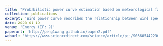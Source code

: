 ```yaml
---
title: "Probabilistic power curve estimation based on meteorological factors and density LSTM"
collection: publications
excerpt: 'Wind power curve describes the relationship between wind speed and wind power output, which is useful for wind farm design and wind turbine condition monitoring. However, most research on power curves modeling neglected the effect of historical meteorological factors. Also, the research on probabilistic power curve is still limited. Therefore, this paper proposes a novel probabilistic power curve modeling approach. The effect of both current and historical meteorological variables, such as wind speed, wind direction, ambient temperature and turbulence intensity, on the power curve is studied by binning method and kernel density estimation. Next, instead of forecasting the wind power or its quantiles, a new probabilistic power curve model, Density LSTM with Negative Log-Likelihood Loss, is proposed to forecast the parameters of the probability density function of wind power directly. Finally, different probability distribution of wind power output is studied. Gamma, Laplace and Weibull distributions prove to be more suitable than Gaussian distribution. Based on the datasets of inland and offshore wind farms, it is verified that adding useful historical meteorological variables can improve the forecasting performance of the test dataset. Besides, the proposed probabilistic power curve can effectively improve the prediction performance in the probabilistic prediction task and can improve the prediction precision of the annual energy production.'
date: 2023-01-19
venue: 'Energy (IF: 9)'
paperurl: 'http://peng1wang.github.io/paper2.pdf'
weburl: 'https://www.sciencedirect.com/science/article/pii/S0360544223001627'
---
```

